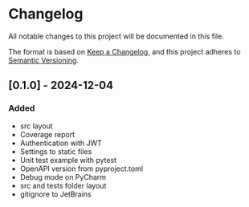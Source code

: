 # Changelog

All notable changes to this project will be documented in this file.

The format is based on [Keep a Changelog](https://keepachangelog.com/en/1.1.0/),
and this project adheres to [Semantic Versioning](https://semver.org/spec/v2.0.0.html).

## [0.1.0] - 2024-12-04

### Added

- src layout
- Coverage report
- Authentication with JWT
- Settings to static files
- Unit test example with pytest
- OpenAPI version from pyproject.toml
- Debug mode on PyCharm
- src and tests folder layout
- gitignore to JetBrains
